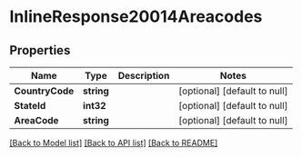 # InlineResponse20014Areacodes

## Properties
Name | Type | Description | Notes
------------ | ------------- | ------------- | -------------
**CountryCode** | **string** |  | [optional] [default to null]
**StateId** | **int32** |  | [optional] [default to null]
**AreaCode** | **string** |  | [optional] [default to null]

[[Back to Model list]](../README.md#documentation-for-models) [[Back to API list]](../README.md#documentation-for-api-endpoints) [[Back to README]](../README.md)


